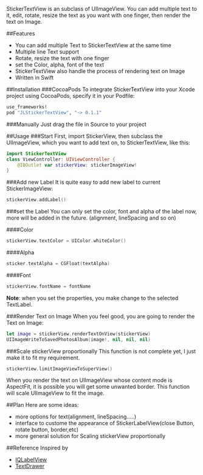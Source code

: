 StickerTextView is an subclass of UIImageView. You can add multiple text to it, edit, rotate, resize the text as you want with one finger, then render the text on Image.

##Features
* You can add multiple Text to StickerTextView at the same time
* Multiple line Text support
* Rotate, resize the text with one finger
* set the Color, alpha, font of the text
* StickerTextView also handle the process of rendering text on Image
* Written in Swift

##Installation
###CocoaPods
To integrate StickerTextView into your Xcode project using CocoaPods, specify it in your Podfile:

```Ruby
use_frameworks!
pod "JLStickerTextView", "~> 0.1.1"
```

###Manually
Just drag the file in Source to your project

##Usage
###Start
First, import StickerView, then subclass the UIImageView, which you want to add text on, to StickerTextView, like this:

```Swift
import StickerTextView
class ViewController: UIViewController {
	@IBOutlet var stickerView: stickerImageView!
}
```
###Add new Label
It is quite easy to add new label to current StickerImageView:
```Swift
stickerView.addLabel()
```

###set the Label
You can only set the color, font and alpha of the label now, more will be added in the future. (alignment, lineSpacing and so on)

####Color
```Swift
stickerView.textColor = UIColor.whiteColor()
```
####Alpha
```Swift
sticker.textAlpha = CGFloat(textAlpha)
```
####Font
```Swift
stickerView.fontName = fontName
```

**Note**: when you set the properties, you make change to the selected TextLabel.

###Render Text on Image
When you feel good, you are going to render the Text on Image:

```Swift
let image = stickerView.renderTextOnView(stickerView)
UIImageWriteToSavedPhotosAlbum(image!, nil, nil, nil)
```

###Scale stickerView  proportionally
This function is not complete yet, I just make it to fit my requirement.

```Swift
stickerView.limitImageViewToSuperView()
```

When you render the text on UIImageView whose content mode is AspectFit, it is possible you will get some unwanted border. This function will scale UIImageView to fit the image. 

##Plan
Here are some ideas:

* more options for text(alignment, lineSpacing.....)
* interface to custome the appearance of StickerLabelView(close Button, rotate button, border,etc)
* more general solution for Scaling stickerView proportionally

##Reference
Inspired by

* [IQLabelView](https://github.com/kcandr/IQLabelView)
*  [TextDrawer](https://github.com/remirobert/TextDrawer)




